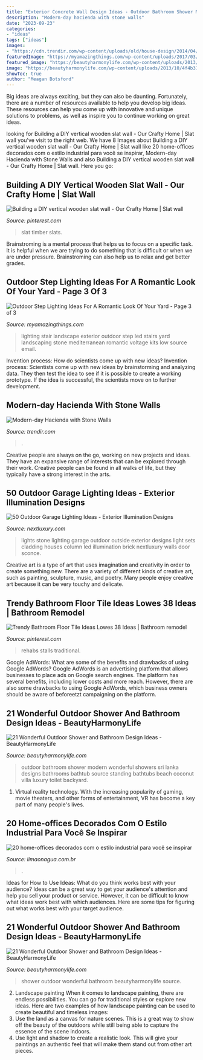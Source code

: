 ```yaml
---
title: "Exterior Concrete Wall Design Ideas - Outdoor Bathroom Shower Modern Wonderful Showers Sri Lanka Designs Bathrooms Bathtub Source Standing Bathtubs Beach Coconut Villa Luxury Toilet Backyard"
description: "Modern-day hacienda with stone walls"
date: "2023-09-23"
categories:
- "ideas"
tags: ["ideas"]
images:
- "https://cdn.trendir.com/wp-content/uploads/old/house-design/2014/04/22/modern-day-hacienda-with-stone-walls-9.jpg"
featuredImage: "https://myamazingthings.com/wp-content/uploads/2017/03/mediterranean-landscape.jpg"
featured_image: "https://beautyharmonylife.com/wp-content/uploads/2013/10/4f4b317fb94ab.jpg"
image: "https://beautyharmonylife.com/wp-content/uploads/2013/10/4f4b317fb94ab.jpg"
ShowToc: true
author: "Meagan Botsford"
---
```



Big ideas are always exciting, but they can also be daunting. Fortunately, there are a number of resources available to help you develop big ideas. These resources can help you come up with innovative and unique solutions to problems, as well as inspire you to continue working on great ideas.

	

		
looking for Building a DIY vertical wooden slat wall - Our Crafty Home | Slat wall you've visit to the right web. We have 8 Images about Building a DIY vertical wooden slat wall - Our Crafty Home | Slat wall like 20 home-offices decorados com o estilo industrial para você se inspirar, Modern-day Hacienda with Stone Walls and also Building a DIY vertical wooden slat wall - Our Crafty Home | Slat wall. Here you go:
		
    
## Building A DIY Vertical Wooden Slat Wall - Our Crafty Home | Slat Wall

<img loading=lazy src="https://i.pinimg.com/736x/60/02/c9/6002c9213cbe89c3fd799be5f1846bc2.jpg" onerror="this.onerror=null;this.src='https://tse1.mm.bing.net/th?id=OIP.ztMixkoJrR1VMu4HBgJsTQHaJ3&amp;pid=15.1';" alt="Building a DIY vertical wooden slat wall - Our Crafty Home | Slat wall">

_Source: pinterest.com_

>slat timber slats. 

	

Brainstroming is a mental process that helps us to focus on a specific task. It is helpful when we are trying to do something that is difficult or when we are under pressure. Brainstroming can also help us to relax and get better grades.

    
## Outdoor Step Lighting Ideas For A Romantic Look Of Your Yard - Page 3 Of 3

<img loading=lazy src="https://myamazingthings.com/wp-content/uploads/2017/03/mediterranean-landscape.jpg" onerror="this.onerror=null;this.src='https://tse3.mm.bing.net/th?id=OIP.jm899ICtGZfzGAhm4Gx7TgHaJ3&amp;pid=15.1';" alt="Outdoor Step Lighting Ideas For A Romantic Look Of Your Yard - Page 3 of 3">

_Source: myamazingthings.com_

>lighting stair landscape exterior outdoor step led stairs yard landscaping stone mediterranean romantic voltage kits low source email. 

	

Invention process: How do scientists come up with new ideas?
Invention process: Scientists come up with new ideas by brainstorming and analyzing data. They then test the idea to see if it is possible to create a working prototype. If the idea is successful, the scientists move on to further development.

    
## Modern-day Hacienda With Stone Walls

<img loading=lazy src="https://cdn.trendir.com/wp-content/uploads/old/house-design/2014/04/22/modern-day-hacienda-with-stone-walls-9.jpg" onerror="this.onerror=null;this.src='https://tse2.mm.bing.net/th?id=OIP.j5USdJOe_vctfCSlQsLZOAHaE7&amp;pid=15.1';" alt="Modern-day Hacienda with Stone Walls">

_Source: trendir.com_

>. 

	

Creative people are always on the go, working on new projects and ideas. They have an expansive range of interests that can be explored through their work. Creative people can be found in all walks of life, but they typically have a strong interest in the arts.

    
## 50 Outdoor Garage Lighting Ideas - Exterior Illumination Designs

<img loading=lazy src="http://nextluxury.com/wp-content/uploads/scone-wall-outdoor-garage-lights.jpg" onerror="this.onerror=null;this.src='https://tse2.mm.bing.net/th?id=OIP.gk4LAsbImhEQ7sxplDWwwwAAAA&amp;pid=15.1';" alt="50 Outdoor Garage Lighting Ideas - Exterior Illumination Designs">

_Source: nextluxury.com_

>lights stone lighting garage outdoor outside exterior designs light sets cladding houses column led illumination brick nextluxury walls door sconce. 

	

Creative art is a type of art that uses imagination and creativity in order to create something new. There are a variety of different kinds of creative art, such as painting, sculpture, music, and poetry. Many people enjoy creative art because it can be very touchy and delicate.

    
## Trendy Bathroom Floor Tile Ideas Lowes 38 Ideas | Bathroom Remodel

<img loading=lazy src="https://i.pinimg.com/736x/6c/49/59/6c4959713c6339a3876f1ce1110508f7.jpg" onerror="this.onerror=null;this.src='https://tse1.mm.bing.net/th?id=OIP.226mb_0BFRif6Jmws5FvzAAAAA&amp;pid=15.1';" alt="Trendy Bathroom Floor Tile Ideas Lowes 38 Ideas | Bathroom remodel">

_Source: pinterest.com_

>rehabs stalls traditional. 

	

Google AdWords: What are some of the benefits and drawbacks of using Google AdWords?
Google AdWords is an advertising platform that allows businesses to place ads on Google search engines. The platform has several benefits, including lower costs and more reach. However, there are also some drawbacks to using Google AdWords, which business owners should be aware of beforeetzt campaigning on the platform.

    
## 21 Wonderful Outdoor Shower And Bathroom Design Ideas - BeautyHarmonyLife

<img loading=lazy src="https://beautyharmonylife.com/wp-content/uploads/2013/10/Exposed-Concrete-House-Modern-Contemporary-Style-Bathroom-Outdoor.jpg" onerror="this.onerror=null;this.src='https://tse2.mm.bing.net/th?id=OIP.XSUO1Qe2MAtJXvsHPqKMJgHaLD&amp;pid=15.1';" alt="21 Wonderful Outdoor Shower and Bathroom Design Ideas - BeautyHarmonyLife">

_Source: beautyharmonylife.com_

>outdoor bathroom shower modern wonderful showers sri lanka designs bathrooms bathtub source standing bathtubs beach coconut villa luxury toilet backyard. 

	

1. Virtual reality technology. With the increasing popularity of gaming, movie theaters, and other forms of entertainment, VR has become a key part of many people's lives.

    
## 20 Home-offices Decorados Com O Estilo Industrial Para Você Se Inspirar

<img loading=lazy src="https://www.limaonagua.com.br/wp-content/uploads/2017/10/16-home-office-industrial-moderno.jpg" onerror="this.onerror=null;this.src='https://tse3.mm.bing.net/th?id=OIP.hfsSS2qmAjIIvgmQ3WQb9AHaKy&amp;pid=15.1';" alt="20 home-offices decorados com o estilo industrial para você se inspirar">

_Source: limaonagua.com.br_

>. 

	

Ideas for How to Use Ideas: What do you think works best with your audience?
Ideas can be a great way to get your audience's attention and help you sell your product or service. However, it can be difficult to know what ideas work best with which audiences. Here are some tips for figuring out what works best with your target audience.

    
## 21 Wonderful Outdoor Shower And Bathroom Design Ideas - BeautyHarmonyLife

<img loading=lazy src="https://beautyharmonylife.com/wp-content/uploads/2013/10/4f4b317fb94ab.jpg" onerror="this.onerror=null;this.src='https://tse3.mm.bing.net/th?id=OIP.hkbEkrtD6laufFW0J3wJYQHaLI&amp;pid=15.1';" alt="21 Wonderful Outdoor Shower and Bathroom Design Ideas - BeautyHarmonyLife">

_Source: beautyharmonylife.com_

>shower outdoor wonderful bathroom beautyharmonylife source. 

	

2. Landscape painting
When it comes to landscape painting, there are endless possibilities. You can go for traditional styles or explore new ideas. Here are two examples of how landscape painting can be used to create beautiful and timeless images: 
2. Use the land as a canvas for nature scenes. This is a great way to show off the beauty of the outdoors while still being able to capture the essence of the scene indoors.
3. Use light and shadow to create a realistic look. This will give your paintings an authentic feel that will make them stand out from other art pieces.

